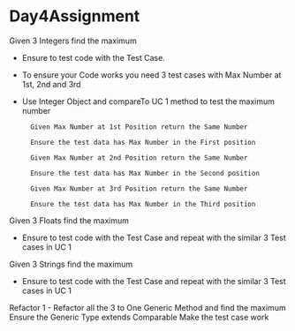 # Day4Assignment

Given 3 Integers find the maximum

- Ensure to test code with the Test Case.
- To ensure your Code works you need 3 test cases with Max Number at 1st, 2nd and 3rd
- Use Integer Object and compareTo UC 1 method to test the maximum number


        Given Max Number at 1st Position return the Same Number

        Ensure the test data has Max Number in the First position

        Given Max Number at 2nd Position return the Same Number

        Ensure the test data has Max Number in the Second position

        Given Max Number at 3rd Position return the Same Number

        Ensure the test data has Max Number in the Third position

Given 3 Floats find the maximum

- Ensure to test code with the Test Case and
repeat with the similar 3 Test cases in UC 1

Given 3 Strings find the maximum

- Ensure to test code with the Test Case and repeat with the similar 3 Test cases in UC 1

Refactor 1 - Refactor all the 3 to One Generic Method and find the maximum
          Ensure the Generic Type extends Comparable  Make the test case work
